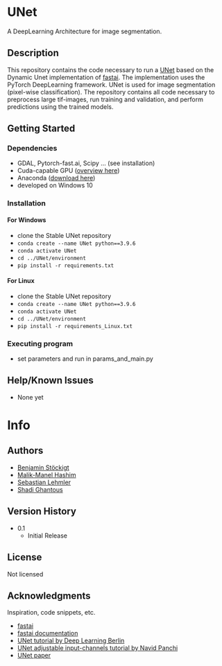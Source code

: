 # UNet

A DeepLearning Architecture for image segmentation.

## Description

This repository contains the code necessary to run a [UNet](https://arxiv.org/abs/1505.04597) based on the Dynamic Unet implementation of [fastai](https://www.fast.ai/). 
The implementation uses the PyTorch DeepLearning framework. UNet is used for image segmentation (pixel-wise classification).
The repository contains all code necessary to preprocess large tif-images, run training and validation, and perform predictions using the trained models.

## Getting Started

### Dependencies

* GDAL, Pytorch-fast.ai, Scipy ... (see installation)
* Cuda-capable GPU ([overview here](https://developer.nvidia.com/cuda-gpus))
* Anaconda ([download here](https://www.anaconda.com/products/distribution))
* developed on Windows 10

### Installation
#### For Windows
* clone the Stable UNet repository
* `conda create --name UNet python==3.9.6`
* `conda activate UNet`
* `cd ../UNet/environment`
* `pip install -r requirements.txt`
#### For Linux
* clone the Stable UNet repository
* `conda create --name UNet python==3.9.6`
* `conda activate UNet`
* `cd ../UNet/environment`
* `pip install -r requirements_Linux.txt`

### Executing program

* set parameters and run in params_and_main.py

## Help/Known Issues

* None yet

# Info

## Authors

* [Benjamin Stöckigt](https://github.com/benjaminstoeckigt)
* [Malik-Manel Hashim](https://github.com/irukandi) 
* [Sebastian Lehmler](https://github.com/SebastianLeh)
* [Shadi Ghantous](https://github.com/Shadiouss)


## Version History

* 0.1
    * Initial Release

## License

Not licensed

## Acknowledgments

Inspiration, code snippets, etc.

* [fastai](https://www.fast.ai/)
* [fastai documentation](https://docs.fast.ai/)
* [UNet tutorial by Deep Learning Berlin](https://deeplearning.berlin/satellite%20imagery/computer%20vision/fastai/2021/02/17/Building-Detection-SpaceNet7.html)
* [UNet adjustable input-channels tutorial by Navid Panchi](https://github.com/navidpanchi/N-Channeled-Input-UNet-Fastai/blob/master/N-Channeled-Input-UNet%20.ipynb)
* [UNet paper](https://arxiv.org/abs/1505.04597)
